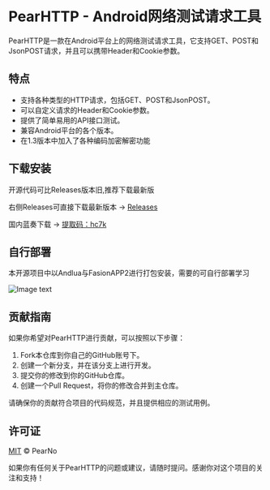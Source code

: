 # PearHTTP - Android网络测试请求工具
PearHTTP是一款在Android平台上的网络测试请求工具，它支持GET、POST和JsonPOST请求，并且可以携带Header和Cookie参数。

## 特点

- 支持各种类型的HTTP请求，包括GET、POST和JsonPOST。
- 可以自定义请求的Header和Cookie参数。
- 提供了简单易用的API接口测试。
- 兼容Android平台的各个版本。
- 在1.3版本中加入了各种编码加密解密功能

## 下载安装

开源代码可比Releases版本旧,推荐下载最新版

右侧Releases可直接下载最新版本 ->  [Releases](https://github.com/PearNoDec/PearHTTP/releases/)

国内蓝奏下载 -> [提取码：hc7k](https://pearno.lanzouj.com/ikxIV16skybg)

## 自行部署

本开源项目中以Andlua与FasionAPP2进行打包安装，需要的可自行部署学习

![Image text](info.jpg)

## 贡献指南

如果你希望对PearHTTP进行贡献，可以按照以下步骤：

1. Fork本仓库到你自己的GitHub账号下。
2. 创建一个新分支，并在该分支上进行开发。
3. 提交你的修改到你的GitHub仓库。
4. 创建一个Pull Request，将你的修改合并到主仓库。

请确保你的贡献符合项目的代码规范，并且提供相应的测试用例。

## 许可证

[MIT](LICENSE) © PearNo

如果你有任何关于PearHTTP的问题或建议，请随时提问。感谢你对这个项目的关注和支持！